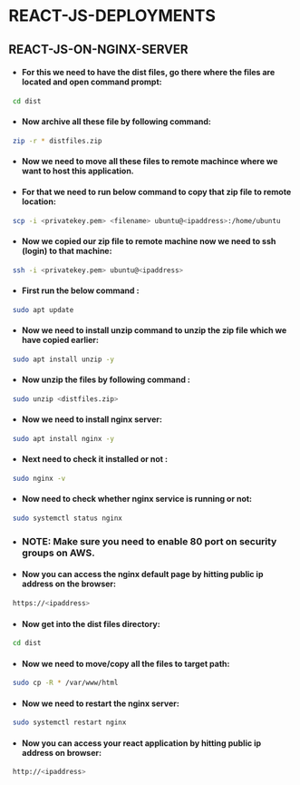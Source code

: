 # REACT-JS-DEPLOYMENTS

## REACT-JS-ON-NGINX-SERVER

* #### For this we need to have the dist files, go there where the files are located and open command prompt:
```bash
 cd dist
```
* #### Now archive all these file by following command:
```bash
 zip -r * distfiles.zip
```
* #### Now we need to move all these files to remote machince where we want to host this application.

* #### For that we need to run below command to copy that zip file to remote location:
```bash
 scp -i <privatekey.pem> <filename> ubuntu@<ipaddress>:/home/ubuntu
```
* #### Now we copied our zip file to remote machine now we need to ssh (login) to that machine:
```bash
 ssh -i <privatekey.pem> ubuntu@<ipaddress>
```
* #### First run the below command :
```bash
 sudo apt update
```
* #### Now we need to install unzip command to unzip the zip file which we have copied earlier:
```bash
 sudo apt install unzip -y
```
* #### Now unzip the files by following command :
```bash
 sudo unzip <distfiles.zip>
```
* #### Now we need to install nginx server:
```bash
 sudo apt install nginx -y
```
* #### Next need to check it installed or not :
```bash
 sudo nginx -v
```
* #### Now need to check whether nginx service is running or not:
```bash
 sudo systemctl status nginx
```
* ### NOTE: Make sure you need to enable 80 port on security groups on AWS.
* #### Now you can access the nginx default page by hitting public ip address on the browser:
```bash
 https://<ipaddress>
```
* #### Now get into the dist files directory:
```bash
 cd dist
```
* #### Now we need to move/copy all the files to target path:
```bash
 sudo cp -R * /var/www/html
```
* #### Now we need to restart the nginx server:
```bash
 sudo systemctl restart nginx
```
* #### Now you can access your react application by hitting public ip address on browser:
```bash
 http://<ipaddress>
```
